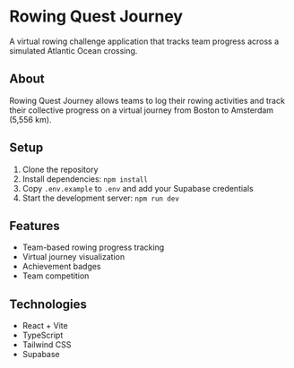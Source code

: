 # Rowing Quest Journey

A virtual rowing challenge application that tracks team progress across a simulated Atlantic Ocean crossing.

## About

Rowing Quest Journey allows teams to log their rowing activities and track their collective progress on a virtual journey from Boston to Amsterdam (5,556 km).

## Setup

1. Clone the repository
2. Install dependencies: `npm install`
3. Copy `.env.example` to `.env` and add your Supabase credentials
4. Start the development server: `npm run dev`

## Features

- Team-based rowing progress tracking
- Virtual journey visualization
- Achievement badges
- Team competition

## Technologies

- React + Vite
- TypeScript
- Tailwind CSS
- Supabase